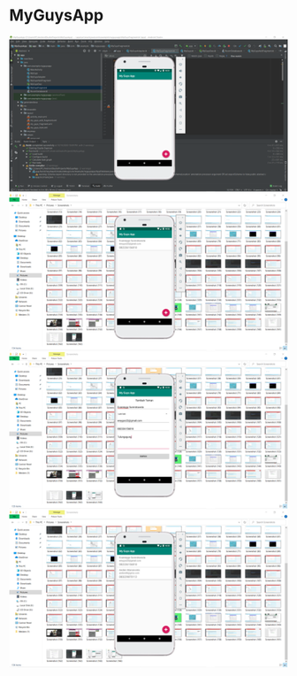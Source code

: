 # MyGuysApp

![alt text](MyGuysApp1.png)
![alt text](MyGuysApp2.png)
![alt text](MyGuysApp3.png)
![alt text](MyGuysApp4.png)
